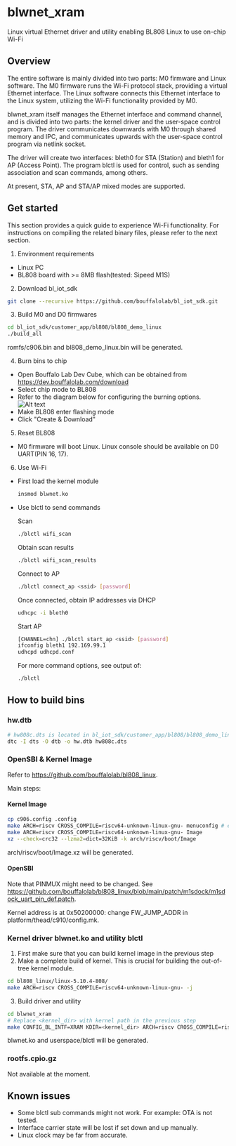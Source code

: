 # blwnet_xram
Linux virtual Ethernet driver and utility enabling BL808 Linux to use on-chip Wi-Fi

## Overview
The entire software is mainly divided into two parts: M0 firmware and Linux software.
The M0 firmware runs the Wi-Fi protocol stack, providing a virtual Ethernet interface. The Linux software connects this Ethernet interface to the Linux system, utilizing the Wi-Fi functionality provided by M0.

blwnet_xram itself manages the Ethernet interface and command channel, and is divided into two parts: the kernel driver and the user-space control program.
The driver communicates downwards with M0 through shared memory and IPC, and communicates upwards with the user-space control program via netlink socket.

The driver will create two interfaces: bleth0 for STA (Station) and bleth1 for AP (Access Point). The program blctl is used for control, such as sending association and scan commands, among others.

At present, STA, AP and STA/AP mixed modes are supported.

## Get started
This section provides a quick guide to experience Wi-Fi functionality. For instructions on compiling the related binary files, please refer to the next section.

1. Environment requirements
- Linux PC
- BL808 board with >= 8MB flash(tested: Sipeed M1S)

2. Download bl_iot_sdk
  ```bash
  git clone --recursive https://github.com/bouffalolab/bl_iot_sdk.git
  ```

3. Build M0 and D0 firmwares
  ```bash
  cd bl_iot_sdk/customer_app/bl808/bl808_demo_linux
  ./build_all
  ```
romfs/c906.bin and bl808_demo_linux.bin will be generated.

4. Burn bins to chip
- Open Bouffalo Lab Dev Cube, which can be obtained from https://dev.bouffalolab.com/download
- Select chip mode to BL808
- Refer to the diagram below for configuring the burning options.
![Alt text](doc/burn.png?raw=true "Burning options")
- Make BL808 enter flashing mode
- Click "Create & Download"

5. Reset BL808
- M0 firmware will boot Linux. Linux console should be available on D0 UART(PIN 16, 17).

6. Use Wi-Fi
- First load the kernel module
  ```bash
  insmod blwnet.ko
  ```
- Use blctl to send commands

  Scan
  ```bash
  ./blctl wifi_scan
  ```
  Obtain scan results
  ```bash
  ./blctl wifi_scan_results
  ```
  Connect to AP
  ```bash
  ./blctl connect_ap <ssid> [password]
  ```
  Once connected, obtain IP addresses via DHCP
  ```bash
  udhcpc -i bleth0
  ```
  Start AP
  ```bash
  [CHANNEL=chn] ./blctl start_ap <ssid> [password]
  ifconfig bleth1 192.169.99.1
  udhcpd udhcpd.conf
  ```
  For more command options, see output of:
  ```bash
  ./blctl
  ```

## How to build bins
### hw.dtb
```bash
# hw808c.dts is located in bl_iot_sdk/customer_app/bl808/bl808_demo_linux
dtc -I dts -O dtb -o hw.dtb hw808c.dts
```

### OpenSBI & Kernel Image
Refer to https://github.com/bouffalolab/bl808_linux.


Main steps:

#### Kernel Image
```bash
cp c906.config .config
make ARCH=riscv CROSS_COMPILE=riscv64-unknown-linux-gnu- menuconfig # enter menuconfig, change nothing, save&exit
make ARCH=riscv CROSS_COMPILE=riscv64-unknown-linux-gnu- Image
xz --check=crc32 --lzma2=dict=32KiB -k arch/riscv/boot/Image
```
arch/riscv/boot/Image.xz will be generated.

#### OpenSBI
Note that PINMUX might need to be changed. See https://github.com/bouffalolab/bl808_linux/blob/main/patch/m1sdock/m1sdock_uart_pin_def.patch.

Kernel address is at 0x50200000: change FW_JUMP_ADDR in platform/thead/c910/config.mk.

### Kernel driver blwnet.ko and utility blctl
1. First make sure that you can build kernel image in the previous step
2. Make a complete build of kernel. This is crucial for building the out-of-tree kernel module.
```bash
cd bl808_linux/linux-5.10.4-808/
make ARCH=riscv CROSS_COMPILE=riscv64-unknown-linux-gnu- -j
```
3. Build driver and utility
```bash
cd blwnet_xram
# Replace <kernel_dir> with kernel path in the previous step
make CONFIG_BL_INTF=XRAM KDIR=<kernel_dir> ARCH=riscv CROSS_COMPILE=riscv64-unknown-linux-gnu- CC=riscv64-unknown-linux-gnu-gcc AR=riscv64-unknown-linux-gnu-ar -j
```
blwnet.ko and userspace/blctl will be generated.

### rootfs.cpio.gz
Not available at the moment.

## Known issues
- Some blctl sub commands might not work. For example: OTA is not tested.
- Interface carrier state will be lost if set down and up manually.
- Linux clock may be far from accurate.
